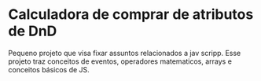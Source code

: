 # Calculadora de comprar de atributos de DnD

 Pequeno projeto que visa fixar assuntos relacionados a jav scripp. Esse projeto traz conceitos de eventos, operadores matematicos, arrays e conceitos básicos de JS.
